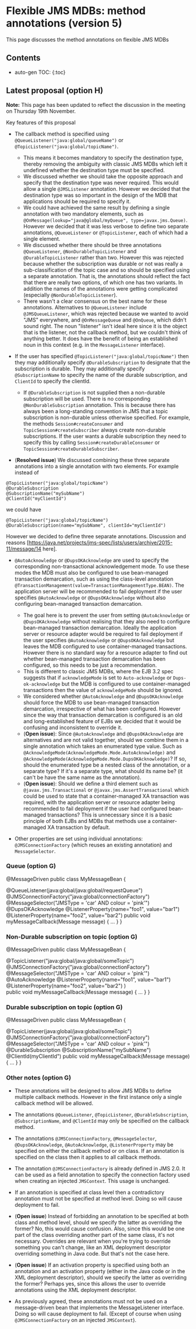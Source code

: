 # Flexible JMS MDBs: method annotations (version 5)

This page discusses the method annotations on flexible JMS MDBs

## Contents

* auto-gen TOC:
{:toc}

##  Latest proposal (option H) 

**Note:** This page has been updated to reflect the discussion in the meeting on Thursday 19th November. 

Key features of this proposal

* The callback method is specified using `@QueueListener("java:global/queueName")` or `@TopicListener("java:global/topicName")`. 
  * This means it becomes mandatory to specify the destination type, thereby removing the ambiguity with classic JMS MDBs which left it undefined whether the destination type must be specified. 
  * We discussed whether we should take the opposite approach and specify that the destination type was never required. This would allow a single  `@JMSListener` annotation. However we decided that the destination type was so important in the design of the MDB that applications should be required to specify it.
  * We could have achieved the same result by defining a single annotation with two mandatory elements, such as `@OnMessage(lookup="java@global/myQueue", type=javax.jms.Queue)`. However we decided that it was less verbose to define two separate annotations, `@QueueListener` or `@TopicListener`, each of which had a single element.
  * We discussed whether there should be three annotations `@QueueListener`, `@NonDurableTopicListener` and `@DurableTopicListener` rather than two. However this was rejected because whether the subscription was durable or not was really a sub-classification of the topic case and so should be specified using a separate annotation. That is, the annotations should reflect the fact that there are really two options, of which one has two variants. In addition the names of the annotations were getting complicated (especially `@NonDurableTopicListener`).
  * There wasn't a clear consensus on the best name for these annotations. Alternatives to  `@QueueListener` include `@JMSQueueListener`, which was rejected because we wanted to avoid "JMS" everywhere, and `@OnMessageQueue` and `@OnQueue`, which didn't sound right. The noun "listener" isn't ideal here since it is the object that is the listener, not the callback method, but we couldn't think of anything better. It does have the benefit of being an established noun in this context (e.g. in the `MessageListener` interface).

* If the user has specified `@TopicListener("java:global/topicName")` then they may additionally specify `@DurableSubscription` to designate that the subscription is durable. They may additionally specify `@SubscriptionName` to specify the name of the durable subscription, and `ClientId` to specify the clientId. 
  * If `@DurableSubscription` is not supplied then a non-durable subscription will be used. There is no corresponding `@NonDurableSubscription` annotation. This is because there has always been a long-standing convention in JMS that a topic subscription is non-durable unless otherwise specified. For example, the methods `Session#createConsumer` and `TopicSession#createSubscriber` always create non-durable subscriptions. If the user wants a durable subscription they need to specify this by calling  `Session#createDurableConsumer` or `TopicSession#createDurableSubscriber`.

* (**Resolved issue**) We discussed combining these three separate annotations into a single annotation with two elements. For example instead of 
```
@TopicListener("java:global/topicName")
@DurableSubscription
@SubscriptionName("mySubName")
@ClientId("myClientId")
```
we could have
```
@TopicListener("java:global/topicName")
@DurableSubscription(name="mySubName", clientId="myClientId")
```
However we decided to define three separate annotations. Discussion and reasons [https://java.net/projects/jms-spec/lists/users/archive/2015-11/message/14 here].

* `@AutoAcknowledge` or `@DupsOKAcknowledge` are used to specify the corresponding non-transactional acknowledgement mode. To use these modes the MDB must also be configured to use bean-managed transaction demarcation, such as using the class-level annotation `@TransactionManagement(value=TransactionManagementType.BEAN)`. The application server will be recommended to fail deployment if the user specifies `@AutoAcknowledge` or `@DupsOKAcknowledge` without also configuring bean-managed transaction demarcation.
  * The goal here is to prevent the user from setting `@AutoAcknowledge` or `@DupsOKAcknowledge` without realising that they also need to configure bean-managed transaction demarcation. Ideally the application server or resource adapter would be required to fail deployment if the user specifies `@AutoAcknowledge` or `@DupsOKAcknowledge` but leaves the MDB configured to use container-managed transactions. However there is no standard way for a resource adapter to find out whether bean-managed transaction demarcation has been configured, so this needs to be just a recommendation. 
  * This is different to classic JMS MDBs, where the EJB 3.2 spec suggests that if `acknowledgeMode` is set to `Auto-acknowledge` or `Dups-ok-acknowledge` but the MDB is configured to use container-managed transactions then the value of `acknowledgeMode` should be ignored.
  * We considered whether `@AutoAcknowledge` and `@DupsOKAcknowledge` should force the MDB to use bean-managed transaction demarcation, irrespective of what has been configured. However since the way that transaction demarcation is configured is an old and long-established feature of EJBs we decided that it would be confusing and inconsistent to override it.
  * (**Open issue**): Since `@AutoAcknowledge` and `@DupsOKAcknowledge` are alternatives and are not valid together, should we combine them in a single annotation which takes an enumerated type value. Such as `@AcknowledgeMode(AcknowledgeMode.Mode.AutoAcknowledge)` and `@AcknowledgeMode(AcknowledgeMode.Mode.DupsOKAcknowledge)`? If so, should the enumerated type be a nested class of the annotation, or a separate type? If it's a separate type, what should its name be? (it can't be have the same name as the annotation).
  * (**Open issue**): Should we define a third element such as `@javax.jms.Transactional` or `@javax.jms.AssertTransactional`  which could be used to state that a container-managed XA transaction was required, with the application server or resource adapter being recommended to fail deployment if the user had configured bean-managed transactions?  This is unnecessary since it is a basic principle of both EJBs and MDBs that methods use a container-managed XA transaction by default.

* Other properties are set using individual annotations: ` @JMSConnectionFactory` (which reuses an existing annotation) and `MessageSelector`.

### Queue (option G)

 @MessageDriven
 public class MyMessageBean {
 
   @QueueListener(java:global/java:global/requestQueue")
   @JMSConnectionFactory("java:global/connectionFactory")
   @MessageSelector("JMSType = 'car' AND colour = 'pink'")
   @DupsOKAcknowledge
   @ListenerProperty(name="foo1", value="bar1")
   @ListenerProperty(name="foo2", value="bar2")
   public void myMessageCallback(Message message) {
     ...
   }
 }

### Non-Durable subscription on topic (option G)

 @MessageDriven
 public class MyMessageBean {
 
   @TopicListener("java:global/java:global/someTopic")
   @JMSConnectionFactory("java:global/connectionFactory")
   @MessageSelector("JMSType = 'car' AND colour = 'pink'")
   @AutoAcknowledge
   @ListenerProperty(name="foo1", value="bar1")
   @ListenerProperty(name="foo2", value="bar2")
   )  
   public void myMessageCallback(Message message) {
     ...
   }
 }

### Durable subscription on topic (option G)

 @MessageDriven
 public class MyMessageBean {
 
   @TopicListener(java:global/java:global/someTopic")
   @JMSConnectionFactory("java:global/connectionFactory")
   @MessageSelector("JMSType = 'car' AND colour = 'pink'")
   @DurableSubscription
   @SubscriptionName("mySubName")
   @ClientId(myClientId")
   public void myMessageCallback(Message message) {
     ...
   }
 }

### Other notes (option G)

* These annotations will be designed to allow JMS MDBs to define multiple callback methods. However in the first instance only a single callback method will be allowed. 

* The annotations `@QueueListener`, `@TopicListener`, `@DurableSubscription`, `@SubscriptionName`, and `@ClientId` may only be specified on the callback method.

* The annotations `@JMSConnectionFactory`, `@MessageSelector`, `@DupsOKAcknowledge`, `@AutoAcknowledge`, `@ListenerProperty` may be specified on either the callback method or on class. If an annotation is specified on the class then it applies to all callback methods. 

* The annotation `@JMSConnectionFactory` is already defined in JMS 2.0. It can be used as a field annotation to specify the connection factory used when creating an injected  `JMSContext`. This usage is unchanged.

* If an annotation is specified at class level then a contradictory annotation must not be specified at method level. Doing so will cause deployment to fail. 

* (**Open issue**) Instead of forbidding an annotation to be specified at both class and method level, should we specify the latter as overriding the former? No, this would cause confusion. Also, since this would be one part of the class overriding another part of the same class, it's not necessary. Overrides are relevant when you're trying to override something you can't change, like an XML deployment descriptor overriding something in Java code. But that's not the case here. 

* (**Open issue**) If an activation property is specified using both an annotation and an activation property (either in the Java code or in the XML deployment descriptor), should we specify the latter as overriding the former? Perhaps yes, since this allows the user to override annotations using the XML deployment descriptor. 

* As previously agreed, these annotations must not be used on  a message-driven bean that implements the MessageListener interface. Doing so will cause deployment to fail. (Except of course when using `@JMSConnectionFactory` on an injected `JMSContext`).
